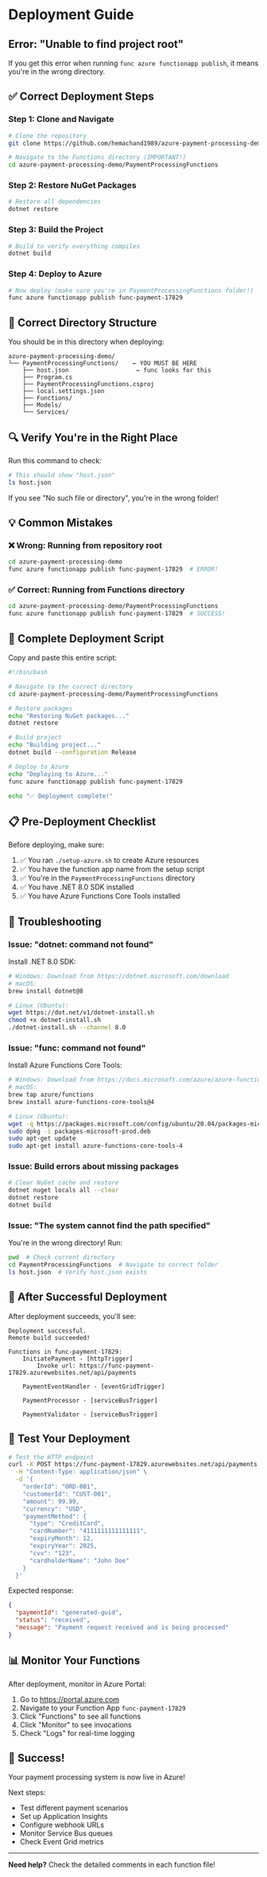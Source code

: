 # Deployment Guide

## Error: "Unable to find project root"

If you get this error when running `func azure functionapp publish`, it means you're in the wrong directory.

## ✅ Correct Deployment Steps

### Step 1: Clone and Navigate

```bash
# Clone the repository
git clone https://github.com/hemachand1989/azure-payment-processing-demo.git

# Navigate to the Functions directory (IMPORTANT!)
cd azure-payment-processing-demo/PaymentProcessingFunctions
```

### Step 2: Restore NuGet Packages

```bash
# Restore all dependencies
dotnet restore
```

### Step 3: Build the Project

```bash
# Build to verify everything compiles
dotnet build
```

### Step 4: Deploy to Azure

```bash
# Now deploy (make sure you're in PaymentProcessingFunctions folder!)
func azure functionapp publish func-payment-17829
```

## 📁 Correct Directory Structure

You should be in this directory when deploying:

```
azure-payment-processing-demo/
└── PaymentProcessingFunctions/    ← YOU MUST BE HERE
    ├── host.json                   ← func looks for this
    ├── Program.cs
    ├── PaymentProcessingFunctions.csproj
    ├── local.settings.json
    ├── Functions/
    ├── Models/
    └── Services/
```

## 🔍 Verify You're in the Right Place

Run this command to check:

```bash
# This should show "host.json"
ls host.json
```

If you see "No such file or directory", you're in the wrong folder!

## 💡 Common Mistakes

### ❌ Wrong: Running from repository root
```bash
cd azure-payment-processing-demo
func azure functionapp publish func-payment-17829  # ERROR!
```

### ✅ Correct: Running from Functions directory
```bash
cd azure-payment-processing-demo/PaymentProcessingFunctions
func azure functionapp publish func-payment-17829  # SUCCESS!
```

## 🚀 Complete Deployment Script

Copy and paste this entire script:

```bash
#!/bin/bash

# Navigate to the correct directory
cd azure-payment-processing-demo/PaymentProcessingFunctions

# Restore packages
echo "Restoring NuGet packages..."
dotnet restore

# Build project
echo "Building project..."
dotnet build --configuration Release

# Deploy to Azure
echo "Deploying to Azure..."
func azure functionapp publish func-payment-17829

echo "✅ Deployment complete!"
```

## 📋 Pre-Deployment Checklist

Before deploying, make sure:

1. ✅ You ran `./setup-azure.sh` to create Azure resources
2. ✅ You have the function app name from the setup script
3. ✅ You're in the `PaymentProcessingFunctions` directory
4. ✅ You have .NET 8.0 SDK installed
5. ✅ You have Azure Functions Core Tools installed

## 🔧 Troubleshooting

### Issue: "dotnet: command not found"

Install .NET 8.0 SDK:
```bash
# Windows: Download from https://dotnet.microsoft.com/download
# macOS:
brew install dotnet@8

# Linux (Ubuntu):
wget https://dot.net/v1/dotnet-install.sh
chmod +x dotnet-install.sh
./dotnet-install.sh --channel 8.0
```

### Issue: "func: command not found"

Install Azure Functions Core Tools:
```bash
# Windows: Download from https://docs.microsoft.com/azure/azure-functions/functions-run-local
# macOS:
brew tap azure/functions
brew install azure-functions-core-tools@4

# Linux (Ubuntu):
wget -q https://packages.microsoft.com/config/ubuntu/20.04/packages-microsoft-prod.deb
sudo dpkg -i packages-microsoft-prod.deb
sudo apt-get update
sudo apt-get install azure-functions-core-tools-4
```

### Issue: Build errors about missing packages

```bash
# Clear NuGet cache and restore
dotnet nuget locals all --clear
dotnet restore
dotnet build
```

### Issue: "The system cannot find the path specified"

You're in the wrong directory! Run:
```bash
pwd  # Check current directory
cd PaymentProcessingFunctions  # Navigate to correct folder
ls host.json  # Verify host.json exists
```

## 📝 After Successful Deployment

After deployment succeeds, you'll see:

```
Deployment successful.
Remote build succeeded!

Functions in func-payment-17829:
    InitiatePayment - [httpTrigger]
        Invoke url: https://func-payment-17829.azurewebsites.net/api/payments

    PaymentEventHandler - [eventGridTrigger]

    PaymentProcessor - [serviceBusTrigger]

    PaymentValidator - [serviceBusTrigger]
```

## 🧪 Test Your Deployment

```bash
# Test the HTTP endpoint
curl -X POST https://func-payment-17829.azurewebsites.net/api/payments \
  -H "Content-Type: application/json" \
  -d '{
    "orderId": "ORD-001",
    "customerId": "CUST-001",
    "amount": 99.99,
    "currency": "USD",
    "paymentMethod": {
      "type": "CreditCard",
      "cardNumber": "4111111111111111",
      "expiryMonth": 12,
      "expiryYear": 2025,
      "cvv": "123",
      "cardholderName": "John Doe"
    }
  }'
```

Expected response:
```json
{
  "paymentId": "generated-guid",
  "status": "received",
  "message": "Payment request received and is being processed"
}
```

## 📊 Monitor Your Functions

After deployment, monitor in Azure Portal:

1. Go to https://portal.azure.com
2. Navigate to your Function App `func-payment-17829`
3. Click "Functions" to see all functions
4. Click "Monitor" to see invocations
5. Check "Logs" for real-time logging

## 🎉 Success!

Your payment processing system is now live in Azure!

Next steps:
- Test different payment scenarios
- Set up Application Insights
- Configure webhook URLs
- Monitor Service Bus queues
- Check Event Grid metrics

---

**Need help?** Check the detailed comments in each function file!
